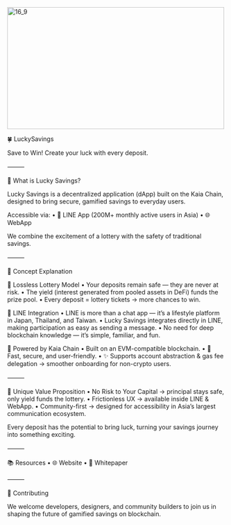 
<img width="500" height="281" alt="16_9" src="https://github.com/user-attachments/assets/58c5e3c0-b065-46d5-bb10-5dfb0149b822" />

🍀 LuckySavings

Save to Win!
Create your luck with every deposit.

⸻

🌟 What is Lucky Savings?

Lucky Savings is a decentralized application (dApp) built on the Kaia Chain, designed to bring secure, gamified savings to everyday users.

Accessible via:
	•	📱 LINE App (200M+ monthly active users in Asia)
	•	🌐 WebApp

We combine the excitement of a lottery with the safety of traditional savings.

⸻

🎲 Concept Explanation

🔹 Lossless Lottery Model
	•	Your deposits remain safe — they are never at risk.
	•	The yield (interest generated from pooled assets in DeFi) funds the prize pool.
	•	Every deposit = lottery tickets → more chances to win.

🔹 LINE Integration
	•	LINE is more than a chat app — it’s a lifestyle platform in Japan, Thailand, and Taiwan.
	•	Lucky Savings integrates directly in LINE, making participation as easy as sending a message.
	•	No need for deep blockchain knowledge — it’s simple, familiar, and fun.

🔹 Powered by Kaia Chain
	•	Built on an EVM-compatible blockchain.
	•	🚀 Fast, secure, and user-friendly.
	•	✨ Supports account abstraction & gas fee delegation → smoother onboarding for non-crypto users.

⸻

💎 Unique Value Proposition
	•	No Risk to Your Capital → principal stays safe, only yield funds the lottery.
	•	Frictionless UX → available inside LINE & WebApp.
	•	Community-first → designed for accessibility in Asia’s largest communication ecosystem.

Every deposit has the potential to bring luck, turning your savings journey into something exciting.

⸻

📚 Resources
	•	🌐 Website
	•	📖 Whitepaper

⸻

🤝 Contributing

We welcome developers, designers, and community builders to join us in shaping the future of gamified savings on blockchain.
